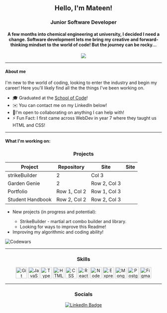 <div align="center">
 <h2>Hello, I'm Mateen!</h2>
 <h3>Junior Software Developer</h3>
</div>

<div align="center">
<h4>
A few months into chemical engineering at university, I decided I need a change. Software development lets me bring my creative and forward-thinking mindset to the world of code! But the journey can be rocky...
</h4>

<img src="https://knowledge.wharton.upenn.edu/wp-content/uploads/2017/03/mountain-climbing.jpg" />
</div>

<hr>

#### About me

<p>I'm new to the world of coding, looking to enter the industry and begin my career! Here you'll likely find all the the things I've been working on.</p>

<ul>
  <li>🎓 Graduated at the <a href="https://www.schoolofcode.co.uk/">School of Code</a>!</li>
  <li>✉️ You can contact me on my LinkedIn below!</li>
  <li>🤝I'm open to collaborating on anything I can help with!</li>
  <li>⚡ Fun Fact: I first came across WebDev in year 7 where they taught us HTML and CSS!</li>
</ul>

<hr>

#### What I'm working on:

<div align="center">
<h3>Projects</h3>

| Project          | Repository   | Site         | Site |
| ---------------- | ------------ | ------------ | ---- |
| strikeBuilder    | 2            | Col 3        |
| Garden Genie     | 2            | Row 2, Col 3 |
| Portfolio        | Row 1, Col 2 | Row 1, Col 3 |
| Student Handbook | Row 2, Col 2 | Row 2, Col 3 |

</div>

<ul>
  <li>New projects (in progress and potential):</li>
    <ul>
      <li>StrikeBuilder - martial art combo builder and library.</li>
      <li>Looking for ways to improve this Readme!</li>
    </il>
  </ul>
      <li>Improving my algorithmic and coding ability!</li>
</ul>

![Codewars](https://github.r2v.ch/codewars?user=MateenSQ&stroke=white)

<hr>

<div align="center">
 <h3>Skills</h3>
</div>

<p align="center">
<a href="https://git-scm.com/" target="_blank" rel="noreferrer"><img src="https://raw.githubusercontent.com/danielcranney/readme-generator/main/public/icons/skills/git-colored.svg" width="36" height="36" alt="Git" /></a>
<a href="https://developer.mozilla.org/en-US/docs/Web/JavaScript" target="_blank" rel="noreferrer"><img src="https://raw.githubusercontent.com/danielcranney/readme-generator/main/public/icons/skills/javascript-colored.svg" width="36" height="36" alt="JavaScript" /></a>
<a href="https://www.typescriptlang.org/" target="_blank" rel="noreferrer"><img src="https://raw.githubusercontent.com/danielcranney/readme-generator/main/public/icons/skills/typescript-colored.svg" width="36" height="36" alt="TypeScript" /></a>
<a href="https://developer.mozilla.org/en-US/docs/Glossary/HTML5" target="_blank" rel="noreferrer"><img src="https://raw.githubusercontent.com/danielcranney/readme-generator/main/public/icons/skills/html5-colored.svg" width="36" height="36" alt="HTML5" /></a>
<a href="https://developer.mozilla.org/en-US/docs/Web/CSS" target="_blank" rel="noreferrer"><img src="https://raw.githubusercontent.com/danielcranney/readme-generator/main/public/icons/skills/css3-colored.svg" width="36" height="36" alt="CSS" /></a>
<a href="https://reactjs.org/" target="_blank" rel="noreferrer"><img src="https://raw.githubusercontent.com/danielcranney/readme-generator/main/public/icons/skills/react-colored.svg" width="36" height="36" alt="React" /></a>
<a href="https://nodejs.org/en/" target="_blank" rel="noreferrer"><img src="https://raw.githubusercontent.com/danielcranney/readme-generator/main/public/icons/skills/nodejs-colored.svg" width="36" height="36" alt="NodeJS" /></a>
<a href="https://expressjs.com/" target="_blank" rel="noreferrer"><img src="https://raw.githubusercontent.com/danielcranney/readme-generator/main/public/icons/skills/express-colored.svg" width="36" height="36" alt="Express" /></a>
<a href="https://www.mongodb.com/" target="_blank" rel="noreferrer"><img src="https://raw.githubusercontent.com/danielcranney/readme-generator/main/public/icons/skills/mongodb-colored.svg" width="36" height="36" alt="MongoDB" /></a>
<a href="https://www.postgresql.org/" target="_blank" rel="noreferrer"><img src="https://raw.githubusercontent.com/danielcranney/readme-generator/main/public/icons/skills/postgresql-colored.svg" width="36" height="36" alt="PostgreSQL" /></a>
<a href="https://www.figma.com/" target="_blank" rel="noreferrer"><img src="https://raw.githubusercontent.com/danielcranney/readme-generator/main/public/icons/skills/figma-colored.svg" width="36" height="36" alt="Figma" /></a>
</p>

<hr>

<div align="center">
 <h3>Socials</h3>
</div>

<div align="center">
  <a href="https://www.linkedin.com/in/mateen-qureshi-msq/" target="_blank">
    <img src="https://img.shields.io/badge/LinkedIn-blue?style=for-the-badge&logo=linkedin&logoColor=white" alt="LinkedIn Badge"/>
  </a>
</div>
